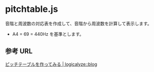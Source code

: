 pitchtable.js
=============

音階と周波数の対応表を作成して、音階から周波数を計算して表示します。

* A4 = 69 = 440Hz を基準とします。

参考 URL
--------

[ピッチテーブルを作ってみる | logicalyze::blog](http://www.logicalyze.net/blog/?p=767)

